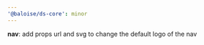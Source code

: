 ```yaml
---
'@baloise/ds-core': minor
---
```


**nav**: add props url and svg to change the default logo of the nav
